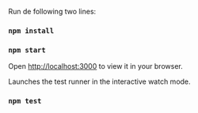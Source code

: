 Run de following two lines:

### `npm install`
### `npm start`

Open [http://localhost:3000](http://localhost:3000) to view it in your browser.


Launches the test runner in the interactive watch mode.
### `npm test`